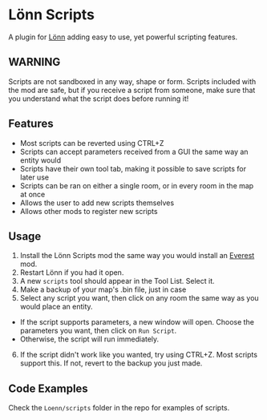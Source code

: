 # Lönn Scripts
A plugin for [Lönn](https://github.com/CelestialCartographers/Loenn) adding easy to use, yet powerful scripting features.

## WARNING

Scripts are not sandboxed in any way, shape or form. Scripts included with the mod are safe, but if you receive a script from someone, make sure that you understand what the script does before running it!

## Features
* Most scripts can be reverted using CTRL+Z
* Scripts can accept parameters received from a GUI the same way an entity would
* Scripts have their own tool tab, making it possible to save scripts for later use
* Scripts can be ran on either a single room, or in every room in the map at once
* Allows the user to add new scripts themselves
* Allows other mods to register new scripts

## Usage
1. Install the Lönn Scripts mod the same way you would install an [Everest](https://github.com/EverestAPI/Everest) mod.
2. Restart Lönn if you had it open.
3. A new `scripts` tool should appear in the Tool List. Select it.
4. Make a backup of your map's .bin file, just in case
5. Select any script you want, then click on any room the same way as you would place an entity.
  * If the script supports parameters, a new window will open. Choose the parameters you want, then click on `Run Script`.
  * Otherwise, the script will run immediately.
6. If the script didn't work like you wanted, try using CTRL+Z. Most scripts support this. If not, revert to the backup you just made.

## Code Examples

Check the `Loenn/scripts` folder in the repo for examples of scripts.